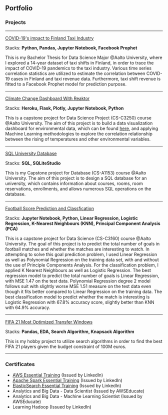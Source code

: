 ## Portfolio

### Projects
---

[COVID-19's impact to Finland Taxi Industry](/projects/thesis)

Stacks: **Python, Pandas, Jupyter Notebook, Facebook Prophet**

This is my Bachelor Thesis for Data Science Major @Aalto University, where I explored a 14-year dataset of taxi shifts in Finland, in order to trace the impact of COVID-19 pandemics to the taxi industry. Various time series correlation statistics are utilized to estimate the correlation between COVID-19 cases in Finland and taxi revenue data. Furthermore, taxi shift revenue is fitted to a Facebook Prophet model for prediction purpose.

---

[Climate Change Dashboard With Reaktor](/projects/climate_change)

Stacks: **Heroku, Flask, Plotly, Jupyter Notebook, Python**

This is a capstone project for Data Science Project (CS-C3250) course @Aalto University. The aim of this project is to build a data visualization dashboard for environmental data, which can be found [here](https://climate-change-c3250-2020.herokuapp.com/), and applying Machine Learning methodologies to explore the correlation relationship between the rising of temperatures and other environmental variables.

---

[SQL University Database](/projects/university)

Stacks: **SQL, SQLiteStudio**

This is my Capstone project for Database (CS-A1153) course @Aalto University. The aim of this project is to design a SQL database for an university, which contains information about courses, rooms, room reservations, enrollments, and allows numerous SQL operations on the database.

---

[Football Score Prediction and Classfication](https://github.com/tiendatscorpy/interesting_football/blob/main/Data%20Science%20Report.pdf)

Stacks: **Jupyter Notebook, Python, Linear Regression, Logistic Regression, K-Nearest Neighbours (KNN), Principal Component Analysis (PCA)**

This is a capstone project for Data Science (CS-C3160) course @Aalto University. The goal of this project is to predict the total number of goals in football matches and whether the matches are interesting to watch. In attempting to solve this goal prediction problem, I used Linear Regression as well as Polynomial Regression on the training data set, with and without the use of Principle Components Analysis. For the classification problem, I applied K Nearest Neighbours as well as Logistic Regression. The best regression model to predict the total number of goals is Linear Regression, with MSE 1.47 on the test data. Polynomial Regression degree 2 model follows suit with slightly worse MSE 1.51 measure on the test data even though it fits better compared to Linear Regression on the training data. The best classification model to predict whether the match is interesting is Logistic Regression with 67.8% accuracy score, slightly better than KNN with 64.9% accuracy.

---

[FIFA 21 Most Optimized Transfer Windows](/projects/fifa_transfer)

Stacks: **Pandas, EDA, Search Algorithm, Knapsack Algorithm**

This is my hobby project to utilize search algorithms in order to find the best FIFA 21 players given the budget constraint of 100M euros.

---

### Certificates

- [AWS Essential Training](/certs/aws.pdf) (Issued by LinkedIn)
- [Apache Spark Essential Training](/certs/spark.pdf)  (Issued by LinkedIn)
- [ElasticSearch Essential Training](/certs/elasticsearch.pdf)  (Issued by LinkedIn)
- Analytics and Big Data - Data Scientist (Issued by AWSEducate)
- Analytics and Big Data - Machine Learning Scientist (Issued by AWSEducate)
- Learning Hadoop (Issued by LinkedIn)

